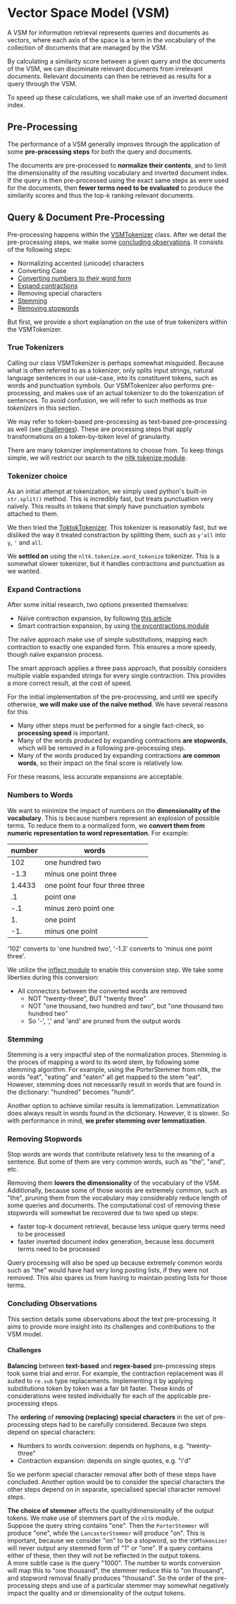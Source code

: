 # Vector Space Model (VSM)

A VSM for information retrieval represents queries and documents as vectors, where each axis of the space is a term in the vocabulary of the collection of documents that are managed by the VSM.

By calculating a similarity score between a given query and the documents of the VSM, we can disciminate relevant documents from irrelevant documents. Relevant documents can then be retrieved as results for a query through the VSM.

To speed up these calculations, we shall make use of an inverted document index.

## Pre-Processing

The performance of a VSM generally improves through the application of some **pre-processing steps** for both the query and documents.

The documents are pre-processed to **normalize their contents**, and to limit the dimensionality of the resulting vocabulary and inverted document index. If the query is then pre-processed using the exact same steps as were used for the documents, then **fewer terms need to be evaluated** to produce the similarity scores and thus the top-k ranking relevant documents.

## Query & Document Pre-Processing



Pre-processing happens within the [VSMTokenizer](/vsm/vsm_tokenizer.py) class. After we detail the pre-processing steps, we make some [concluding observations](#concluding-observations). It consists of the following steps:

* Normalizing accented (unicode) characters
* Converting Case
* [Converting numbers to their word form](#numbers-to-words)
* [Expand contractions](#expand-contractions)
* Removing special characters
* [Stemming](#stemming)
* [Removing stopwords](#removing-stopwords)

But first, we provide a short explanation on the use of true tokenizers within the VSMTokenizer.

### True Tokenizers

Calling our class VSMTokenizer is perhaps somewhat misguided. Because what is often referred to as a tokenizer, only splits input strings, natural language sentences in our use-case, into its constituent tokens, such as words and punctuation symbols. Our VSMTokenizer also performs pre-processing, and makes use of an actual tokenizer to do the tokenization of sentences. To avoid confusion, we will refer to such methods as _true tokenizers_ in this section.

We may refer to token-based pre-processing as text-based pre-processing as well (see [challenges](#challenges)). These are processing steps that apply transformations on a token-by-token level of granularity.

There are many tokenizer implementations to choose from. To keep things simple, we will restrict
our search to the [nltk tokenize module](https://www.nltk.org/api/nltk.tokenize.html).

### Tokenizer choice

As an initial attempt at tokenization, we simply used python's built-in `str.split()` method. This is incredibly fast, but treats punctuation very naïvely. This results in tokens that simply have punctuation symbols attached to them.

We then tried the [ToktokTokenizer](https://www.nltk.org/api/nltk.tokenize.toktok.html). This tokenizer is reasonably fast, but we disliked the way it treated constraction by splitting them, such as `y'all` into `y`, `'` and `all`.

We **settled on** using the `nltk.tokenize.word_tokenize` tokenizer. This is a somewhat slower tokenizer, but it handles contractions and punctuation as we wanted.

### Expand Contractions

After some initial research, two options presented themselves:
- Naïve contraction expansion, by following [this article](https://www.kdnuggets.com/2018/08/practitioners-guide-processing-understanding-text-2.html)
- Smart contraction expansion, by using [the pycontractions module](https://pypi.org/project/pycontractions/)

The naïve approach make use of simple substitutions, mapping each contraction to exactly one expanded form. This ensures a more speedy, though naïve expansion process.

The smart approach applies a three pass approach, that possibly considers multiple viable expanded strings for every single contraction. This provides a more correct result, at the cost of speed.

For the initial implementation of the pre-processing, and until we specify otherwise, **we will make use of the naïve method**. We have several reasons for this.
+ Many other steps must be performed for a single fact-check, so **processing speed** is important.
+ Many of the words produced by expanding contractions **are stopwords**, which will be removed in a following pre-processing step.
+ Many of the words produced by expanding contractions **are common words**, so their impact on the final score is relatively low.

For these reasons, less accurate expansions are acceptable.

### Numbers to Words

We want to minimize the impact of numbers on the **dimensionality of the vocabulary**. This is because numbers represent an explosion of possible terms. To reduce them to a normalized form, we **convert them from numeric representation to word representation**. For example:

number | words
-- | -
102 | one hundred two
-1.3 | minus one point three
1.4433 | one point four four three three
.1 | point one
-.1 | minus zero point one
1\. | one point
-1. | minus one point

'102' converts to 'one hundred two', '-1.3' converts to 'minus one point three'.

We utilize the [inflect module](https://pypi.org/project/inflect/) to enable this conversion step. We take some liberties during this conversion:
+ All connectors between the converted words are removed
  - NOT "twenty-three", BUT "twenty three"
  - NOT "one thousand, two hundred and two", but "one thousand two hundred two"
  - So '-', ',' and 'and' are pruned from the output words

### Stemming

Stemming is a very impactful step of the normalization proces. Stemming is the proces of mapping a word to its word stem, by following some stemming algorithm. For example, using the PorterStemmer from nltk, the words "eat", "eating" and "eaten" all get mapped to the stem "eat". However, stemming does not necessarily result in words that are found in the dictionary: "hundred" becomes "hundr".

Another option to achieve similar results is lemmatization. Lemmatization does always result in words found in the dictionary. However, it is slower. So with performance in mind, **we prefer stemming over lemmatization**.

### Removing Stopwords

Stop words are words that contribute relatively less to the meaning of a sentence. But some of them are very common words, such as "the", "and", etc.

Removing them **lowers the dimensionality** of the vocabulary of the VSM. Additionally, because some of those words are extremely common, such as "the", pruning them from the vocabulary may considerably reduce length of some queries and documents.  The computational cost of removing these stopwords will somewhat be recovered due to two sped up steps:
* faster top-k document retrieval, because less unique query terms need to be processed
* faster inverted document index generation, because less document terms need to be processed

Query processing will also be sped up because extremely common words such as "the" would have had very long posting lists, if they were not removed. This also spares us from having to maintain posting lists for those terms.

### Concluding Observations

This section details some observations about the text pre-processing. It aims to provide more insight into its challenges and contributions to the VSM model.

#### Challenges

**Balancing** between **text-based** and **regex-based** pre-processing steps took some trial and error. For example, the contraction replacement was ill suited to `re.sub` type replacements. Implementing it by applying substitutions token by token was a fair bit faster. These kinds of considerations were tested individually for each of the applicable pre-processing steps.

The **ordering** of **removing (replacing) special characters** in the set of pre-processing steps had to be carefully considered. Because two steps depend on special characters:
* Numbers to words conversion: depends on hyphons, e.g. "twenty-three"
* Contraction expansion: depends on single quotes, e.g. "i'd"

So we perform special character removal after both of these steps have concluded. Another option would be to consider the special characters the other steps depend on in separate, specialised special character removel steps.

**The choice of stemmer** affects the quality/dimensionality of the output tokens. We make use of stemmers part of the `nltk` module.\
Suppose the query string contains "one". Then the `PorterStemmer` will produce "one", while the `LancasterStemmer` will produce "on". This is important, because we consider "on" to be a stopword, so the `VSMTokenizer` will never output any stemmed form of "1" or "one". If a query contains either of these, then they will not be reflected in the output tokens.\
A more subtle case is the query "1000". The number to words conversion will map this to "one thousand", the stemmer reduce this to "on thousand", and stopword removal finally produces "thousand". So the order of the pre-processing steps and use of a particular stemmer may somewhat negatively impact the quality and or dimensionality of the output tokens.

